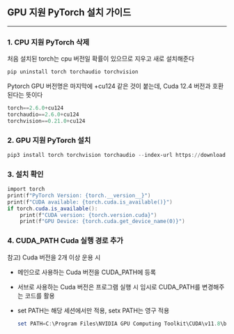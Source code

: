 ## GPU 지원 PyTorch 설치 가이드



---

### 1. CPU 지원 PyTorch 삭제

처음 설치된 torch는 cpu 버전일 확률이 있으므로 지우고 새로 설치해준다

```powershell
pip uninstall torch torchaudio torchvision
```
Pytorch GPU 버전명은 마지막에 +cu124 같은 것이 붙는데, Cuda 12.4 버전과 호환된다는 뜻이다

```powershell
torch==2.6.0+cu124
torchaudio==2.6.0+cu124
torchvision==0.21.0+cu124
```

### 2. GPU 지원 PyTorch 설치

```powershell
pip3 install torch torchvision torchaudio --index-url https://download.pytorch.org/whl/cu124
```

### 3. 설치 확인

```powershell
import torch
print(f"PyTorch Version: {torch.__version__}")
print(f"CUDA available: {torch.cuda.is_available()}")
if torch.cuda.is_available():
    print(f"CUDA version: {torch.version.cuda}")
    print(f"GPU Device: {torch.cuda.get_device_name(0)}")
```

### 4. CUDA_PATH Cuda 실행 경로 추가
참고) Cuda 버전을 2개 이상 운용 시
- 메인으로 사용하는 Cuda 버전을 CUDA_PATH에 등록
- 서브로 사용하는 Cuda 버전은 프로그램 실행 시 임시로 CUDA_PATH를 변경해주는 코드를 활용
- set PATH는 해당 세션에서만 적용, setx PATH는 영구 적용
  
  ```powershell
  set PATH=C:\Program Files\NVIDIA GPU Computing Toolkit\CUDA\v11.8\bin;%PATH%
  ```
  
